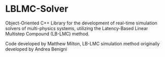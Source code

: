 # LBLMC-Solver

Object-Oriented C++ Library for the development of real-time simulation solvers of multi-physics systems, utilizing the Latency-Based Linear Multistep Compound (LB-LMC) method.

Code developed by Matthew Milton, LB-LMC simulation method originally developed by Andrea Benigni

